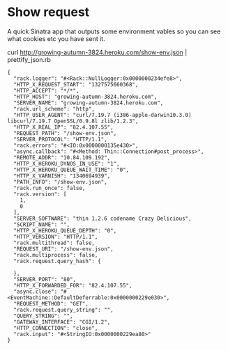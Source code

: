 Show request
============

A quick Sinatra app that outputs some environment vables so you can see what cookies etc you have sent it.


curl http://growing-autumn-3824.heroku.com/show-env.json | prettify_json.rb

    {
      "rack.logger": "#<Rack::NullLogger:0x0000000234efe8>",
      "HTTP_X_REQUEST_START": "1327575660368",
      "HTTP_ACCEPT": "*/*",
      "HTTP_HOST": "growing-autumn-3824.heroku.com",
      "SERVER_NAME": "growing-autumn-3824.heroku.com",
      "rack.url_scheme": "http",
      "HTTP_USER_AGENT": "curl/7.19.7 (i386-apple-darwin10.3.0) libcurl/7.19.7 OpenSSL/0.9.8l zlib/1.2.3",
      "HTTP_X_REAL_IP": "82.4.107.55",
      "REQUEST_PATH": "/show-env.json",
      "SERVER_PROTOCOL": "HTTP/1.1",
      "rack.errors": "#<IO:0x0000000135e430>",
      "async.callback": "#<Method: Thin::Connection#post_process>",
      "REMOTE_ADDR": "10.84.109.192",
      "HTTP_X_HEROKU_DYNOS_IN_USE": "1",
      "HTTP_X_HEROKU_QUEUE_WAIT_TIME": "0",
      "HTTP_X_VARNISH": "1340694939",
      "PATH_INFO": "/show-env.json",
      "rack.run_once": false,
      "rack.version": [
        1,
        0
      ],
      "SERVER_SOFTWARE": "thin 1.2.6 codename Crazy Delicious",
      "SCRIPT_NAME": "",
      "HTTP_X_HEROKU_QUEUE_DEPTH": "0",
      "HTTP_VERSION": "HTTP/1.1",
      "rack.multithread": false,
      "REQUEST_URI": "/show-env.json",
      "rack.multiprocess": false,
      "rack.request.query_hash": {

      },
      "SERVER_PORT": "80",
      "HTTP_X_FORWARDED_FOR": "82.4.107.55",
      "async.close": "#<EventMachine::DefaultDeferrable:0x0000000229e030>",
      "REQUEST_METHOD": "GET",
      "rack.request.query_string": "",
      "QUERY_STRING": "",
      "GATEWAY_INTERFACE": "CGI/1.2",
      "HTTP_CONNECTION": "close",
      "rack.input": "#<StringIO:0x0000000229ea80>"
    }
